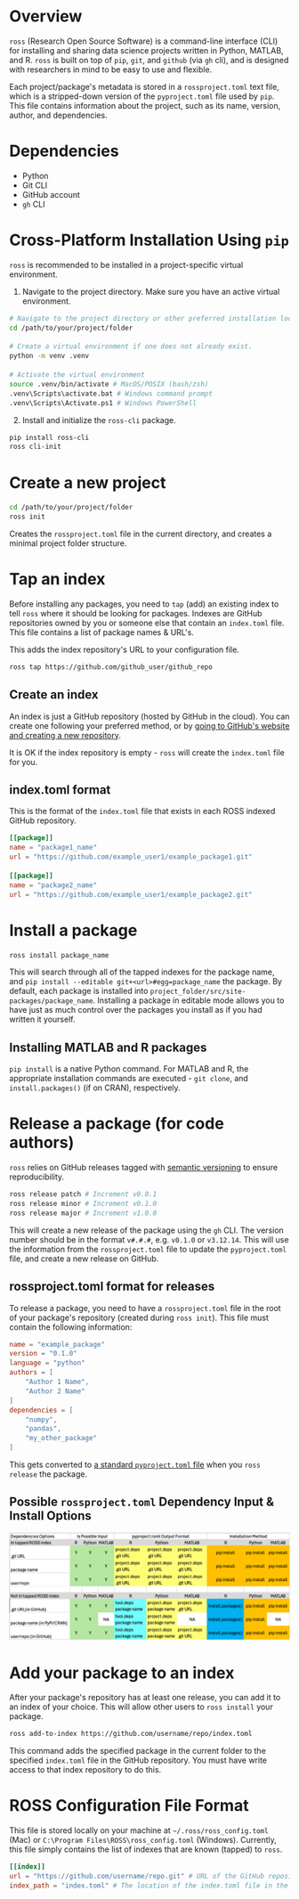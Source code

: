 # Overview
`ross` (Research Open Source Software) is a command-line interface (CLI) for installing and sharing data science projects written in Python, MATLAB, and R. `ross` is built on top of `pip`, `git`, and `github` (via `gh` cli), and is designed with researchers in mind to be easy to use and flexible.

Each project/package's metadata is stored in a `rossproject.toml` text file, which is a stripped-down version of the `pyproject.toml` file used by `pip`. This file contains information about the project, such as its name, version, author, and dependencies.

# Dependencies
- Python
- Git CLI
- GitHub account
- `gh` CLI

# Cross-Platform Installation Using `pip`
`ross` is recommended to be installed in a project-specific virtual environment.

1. Navigate to the project directory. Make sure you have an active virtual environment.
```bash
# Navigate to the project directory or other preferred installation location
cd /path/to/your/project/folder

# Create a virtual environment if one does not already exist.
python -m venv .venv

# Activate the virtual environment
source .venv/bin/activate # MacOS/POSIX (bash/zsh)
.venv\Scripts\activate.bat # Windows command prompt
.venv\Scripts\Activate.ps1 # Windows PowerShell
```

2. Install and initialize the `ross-cli` package.
```bash
pip install ross-cli
ross cli-init
```

# Create a new project
```bash
cd /path/to/your/project/folder
ross init
```
Creates the `rossproject.toml` file in the current directory, and creates a minimal project folder structure.

# Tap an index
Before installing any packages, you need to `tap` (add) an existing index to tell `ross` where it should be looking for packages. Indexes are GitHub repositories owned by you or someone else that contain an `index.toml` file. This file contains a list of package names & URL's.

This adds the index repository's URL to your configuration file.
```bash
ross tap https://github.com/github_user/github_repo
```

## Create an index
An index is just a GitHub repository (hosted by GitHub in the cloud). You can create one following your preferred method, or by [going to GitHub's website and creating a new repository](https://docs.github.com/en/repositories/creating-and-managing-repositories/creating-a-new-repository#creating-a-new-repository-from-the-web-ui). 

It is OK if the index repository is empty - `ross` will create the `index.toml` file for you.

## index.toml format
This is the format of the `index.toml` file that exists in each ROSS indexed GitHub repository.
```toml
[[package]]
name = "package1_name"
url = "https://github.com/example_user1/example_package1.git"

[[package]]
name = "package2_name"
url = "https://github.com/example_user1/example_package2.git"
```

# Install a package
```bash
ross install package_name
```
This will search through all of the tapped indexes for the package name, and `pip install --editable git+<url>#egg=package_name` the package. By default, each package is installed into `project_folder/src/site-packages/package_name`. Installing a package in editable mode allows you to have just as much control over the packages you install as if you had written it yourself.

## Installing MATLAB and R packages
`pip install` is a native Python command. For MATLAB and R, the appropriate installation commands are executed - `git clone`, and `install.packages()` (if on CRAN), respectively.

# Release a package (for code authors)
`ross` relies on GitHub releases tagged with [semantic versioning](https://semver.org) to ensure reproducibility.
```bash
ross release patch # Increment v0.0.1
ross release minor # Increment v0.1.0
ross release major # Increment v1.0.0
```
This will create a new release of the package using the `gh` CLI. The version number should be in the format `v#.#.#`, e.g. `v0.1.0` or `v3.12.14`. This will use the information from the `rossproject.toml` file to update the `pyproject.toml` file, and create a new release on GitHub.

## rossproject.toml format for releases
To release a package, you need to have a `rossproject.toml` file in the root of your package's repository (created during `ross init`). This file must contain the following information:
```toml
name = "example_package"
version = "0.1.0"
language = "python"
authors = [
    "Author 1 Name",
    "Author 2 Name"
]
dependencies = [
    "numpy",
    "pandas",
    "my_other_package"
]
```
This gets converted to [a standard `pyproject.toml` file](https://packaging.python.org/en/latest/guides/writing-pyproject-toml/#a-full-example) when you `ross release` the package.

## Possible `rossproject.toml` Dependency Input & Install Options
![ROSSProject Specs](docs/images/rossproject%20specs.png)

# Add your package to an index
After your package's repository has at least one release, you can add it to an index of your choice. This will allow other users to `ross install` your package.
```bash
ross add-to-index https://github.com/username/repo/index.toml
```
This command adds the specified package in the current folder to the specified `index.toml` file in the GitHub repository. You must have write access to that index repository to do this.

# ROSS Configuration File Format
This file is stored locally on your machine at `~/.ross/ross_config.toml` (Mac) or `C:\Program Files\ROSS\ross_config.toml` (Windows). Currently, this file simply contains the list of indexes that are known (tapped) to `ross`.
```toml
[[index]]
url = "https://github.com/username/repo.git" # URL of the GitHub repository.
index_path = "index.toml" # The location of the index.toml file in the repository.
```